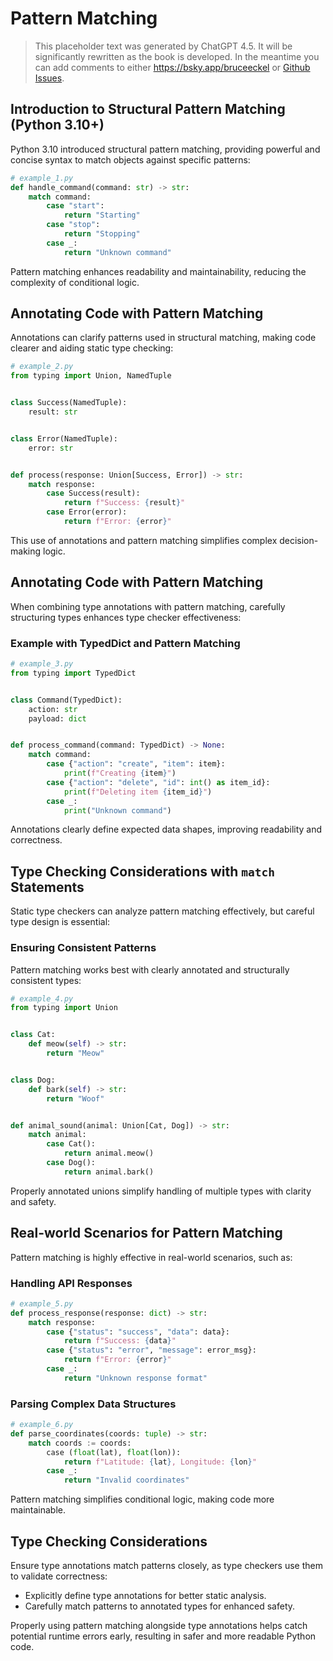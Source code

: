 # Pattern Matching

> This placeholder text was generated by ChatGPT 4.5.
> It will be significantly rewritten as the book is developed.
> In the meantime you can add comments to either <https://bsky.app/bruceeckel> or [Github Issues](https://github.com/ThinkingInTypes/ThinkingInTypes.github.io/issues).

## Introduction to Structural Pattern Matching (Python 3.10+)

Python 3.10 introduced structural pattern matching, providing powerful and concise syntax to match objects against specific patterns:

```python
# example_1.py
def handle_command(command: str) -> str:
    match command:
        case "start":
            return "Starting"
        case "stop":
            return "Stopping"
        case _:
            return "Unknown command"
```

Pattern matching enhances readability and maintainability, reducing the complexity of conditional logic.

## Annotating Code with Pattern Matching

Annotations can clarify patterns used in structural matching, making code clearer and aiding static type checking:

```python
# example_2.py
from typing import Union, NamedTuple


class Success(NamedTuple):
    result: str


class Error(NamedTuple):
    error: str


def process(response: Union[Success, Error]) -> str:
    match response:
        case Success(result):
            return f"Success: {result}"
        case Error(error):
            return f"Error: {error}"
```

This use of annotations and pattern matching simplifies complex decision-making logic.

## Annotating Code with Pattern Matching

When combining type annotations with pattern matching, carefully structuring types enhances type checker effectiveness:

### Example with TypedDict and Pattern Matching

```python
# example_3.py
from typing import TypedDict


class Command(TypedDict):
    action: str
    payload: dict


def process_command(command: TypedDict) -> None:
    match command:
        case {"action": "create", "item": item}:
            print(f"Creating {item}")
        case {"action": "delete", "id": int() as item_id}:
            print(f"Deleting item {item_id}")
        case _:
            print("Unknown command")
```

Annotations clearly define expected data shapes, improving readability and correctness.

## Type Checking Considerations with `match` Statements

Static type checkers can analyze pattern matching effectively, but careful type design is essential:

### Ensuring Consistent Patterns

Pattern matching works best with clearly annotated and structurally consistent types:

```python
# example_4.py
from typing import Union


class Cat:
    def meow(self) -> str:
        return "Meow"


class Dog:
    def bark(self) -> str:
        return "Woof"


def animal_sound(animal: Union[Cat, Dog]) -> str:
    match animal:
        case Cat():
            return animal.meow()
        case Dog():
            return animal.bark()
```

Properly annotated unions simplify handling of multiple types with clarity and safety.

## Real-world Scenarios for Pattern Matching

Pattern matching is highly effective in real-world scenarios, such as:

### Handling API Responses

```python
# example_5.py
def process_response(response: dict) -> str:
    match response:
        case {"status": "success", "data": data}:
            return f"Success: {data}"
        case {"status": "error", "message": error_msg}:
            return f"Error: {error}"
        case _:
            return "Unknown response format"
```

### Parsing Complex Data Structures

```python
# example_6.py
def parse_coordinates(coords: tuple) -> str:
    match coords := coords:
        case (float(lat), float(lon)):
            return f"Latitude: {lat}, Longitude: {lon}"
        case _:
            return "Invalid coordinates"
```

Pattern matching simplifies conditional logic, making code more maintainable.

## Type Checking Considerations

Ensure type annotations match patterns closely, as type checkers use them to validate correctness:

- Explicitly define type annotations for better static analysis.
- Carefully match patterns to annotated types for enhanced safety.

Properly using pattern matching alongside type annotations helps catch potential runtime errors early, resulting in safer and more readable Python code.
